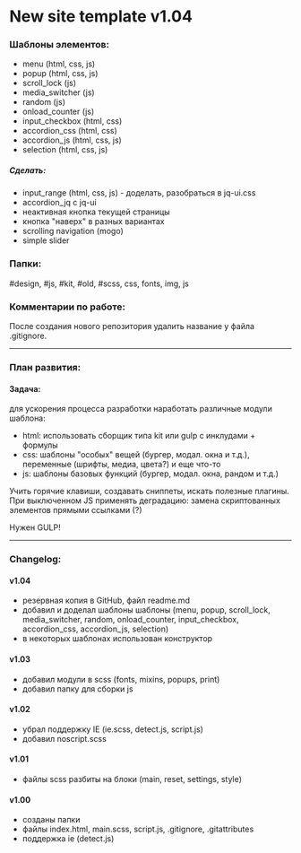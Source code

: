 # New site template v1.04

### Шаблоны элементов:
- menu (html, css, js)
- popup (html, css, js)
- scroll_lock (js)
- media_switcher (js)
- random (js)
- onload_counter (js)
- input_checkbox (html, css)
- accordion_css (html, css)
- accordion_js (html, css, js)
- selection (html, css, js)

##### Сделать:
- input_range (html, css, js) - доделать, разобраться в jq-ui.css
- accordion_jq c jq-ui
- неактивная кнопка текущей страницы
- кнопка "наверх" в разных вариантах
- scrolling navigation (mogo)
- simple slider


### Папки:
#design, #js, #kit, #old, #scss, css, fonts, img, js

### Комментарии по работе:
После создания нового репозитория удалить название у файла .gitignore.

---

### План развития:

#### Задача:
для ускорения процесса разработки наработать различные модули шаблона:
- html: использовать сборщик типа kit или gulp с инклудами + формулы
- css: шаблоны "особых" вещей (бургер, модал. окна и т.д.), переменные (шрифты, медиа, цвета?) и еще что-то
- js: шаблоны базовых функций (бургер, модал. окна, рандом и т.д.)

Учить горячие клавиши, создавать сниппеты, искать полезные плагины.<br>
При выключенном JS применять деградацию: замена скриптованных элементов прямыми ссылками (?)

Нужен GULP!

---

### Changelog:
#### v1.04
- резервная копия в GitHub, файл readme.md
- добавил и доделал шаблоны шаблоны (menu, popup, scroll_lock, media_switcher, random, onload_counter, input_checkbox, accordion_css, accordion_js, selection)
- в некоторых шаблонах использован конструктор

#### v1.03
- добавил модули в scss (fonts, mixins, popups, print)
- добавил папку для сборки js

#### v1.02
- убрал поддержку IE (ie.scss, detect.js, script.js)
- добавил noscript.scss

#### v1.01
- файлы scss разбиты на блоки (main, reset, settings, style)

#### v1.00
- созданы папки
- файлы index.html, main.scss, script.js, .gitignore, .gitattributes
- поддержка ie (detect.js)